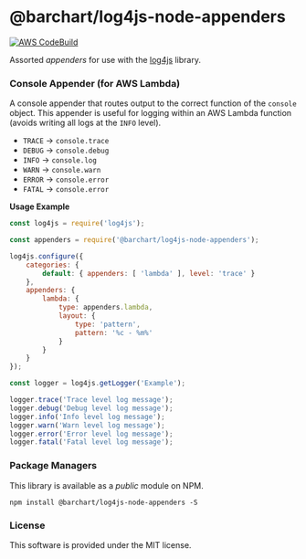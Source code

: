 # @barchart/log4js-node-appenders

[![AWS CodeBuild](https://codebuild.us-east-1.amazonaws.com/badges?uuid=eyJlbmNyeXB0ZWREYXRhIjoiWXVHSTFxZHNGYnJ1SVM0LzZsdHEvU0ZIRlpYUUhvN2FJWm1kUE01dStHeGtuTmJQVmQrY2hKUXQxTEl6RmQzOUZUdlZNaWtLNmNhNHhFM3drRkRFamVvPSIsIml2UGFyYW1ldGVyU3BlYyI6IkRsWndGZFVsTUNBd1BIS3AiLCJtYXRlcmlhbFNldFNlcmlhbCI6MX0%3D&branch=master)](https://github.com/barchart/log4js-node-appenders)

Assorted _appenders_ for use with the [log4js](https://github.com/log4js-node/log4js-node) library.

### Console Appender (for AWS Lambda)

A console appender that routes output to the correct function of the ```console``` object. This appender is useful for logging within an AWS Lambda function (avoids writing all logs at the ```INFO``` level).

* ```TRACE``` -> ```console.trace```
* ```DEBUG``` -> ```console.debug```
* ```INFO``` -> ```console.log```
* ```WARN``` -> ```console.warn```
* ```ERROR``` -> ```console.error```
* ```FATAL``` -> ```console.error```

**Usage Example**

```js
const log4js = require('log4js');

const appenders = require('@barchart/log4js-node-appenders');

log4js.configure({
	categories: {
		default: { appenders: [ 'lambda' ], level: 'trace' }
	},
	appenders: {
		lambda: {
			type: appenders.lambda,
			layout: {
				type: 'pattern',
				pattern: '%c - %m%'
			}
		}
	}
});

const logger = log4js.getLogger('Example');

logger.trace('Trace level log message');
logger.debug('Debug level log message');
logger.info('Info level log message');
logger.warn('Warn level log message');
logger.error('Error level log message');
logger.fatal('Fatal level log message');
```

### Package Managers

This library is available as a *public* module on NPM.

```shell
npm install @barchart/log4js-node-appenders -S
```

### License

This software is provided under the MIT license.



